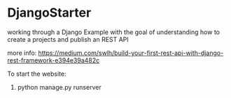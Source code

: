 # DjangoStarter

working through a Django Example with the goal of understanding how to create a projects and publish an REST API

more info: https://medium.com/swlh/build-your-first-rest-api-with-django-rest-framework-e394e39a482c

To start the website:
1. python manage.py runserver
